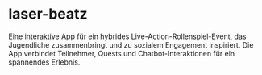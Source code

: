 # laser-beatz
Eine interaktive App für ein hybrides Live-Action-Rollenspiel-Event, das Jugendliche zusammenbringt und zu sozialem Engagement inspiriert. Die App verbindet Teilnehmer, Quests und Chatbot-Interaktionen für ein spannendes Erlebnis.
